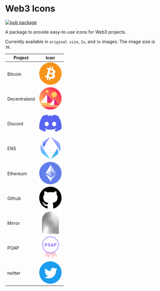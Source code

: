 # Web3 Icons

[![pub package](https://img.shields.io/pub/v/web3_icons.svg)](https://pub.dev/packages/web3_icons)

A package to provide easy-to-use icons for Web3 projects.

Currently available in `original size`, `2x`, and `3x` images. The image size is `36`.

|  Project   | Icon  |
|  ----  | ----  |
| Bitcoin       | ![Bitcoin](https://github.com/glorylab/web3_icons/raw/main/icons/2.0x/ic_btc.png) |
| Decentraland  | ![Decentraland](https://github.com/glorylab/web3_icons/raw/main/icons/2.0x/ic_decentraland.png) |
| Discord       | ![Discord](https://github.com/glorylab/web3_icons/raw/main/icons/2.0x/ic_discord.png) |
| ENS           | ![ENS](https://github.com/glorylab/web3_icons/raw/main/icons/2.0x/ic_ens.png) |
| Ethereum      | ![Ethereum](https://github.com/glorylab/web3_icons/raw/main/icons/2.0x/ic_eth.png) |
| Github        | ![Github](https://github.com/glorylab/web3_icons/raw/main/icons/2.0x/ic_github.png) |
| Mirror        | ![Mirror](https://github.com/glorylab/web3_icons/raw/main/icons/2.0x/ic_mirror.png) |
| POAP          | ![Github](https://github.com/glorylab/web3_icons/raw/main/icons/2.0x/ic_poap.png) |
| twitter       | ![Twitter](https://github.com/glorylab/web3_icons/raw/main/icons/2.0x/ic_twitter.png) |

